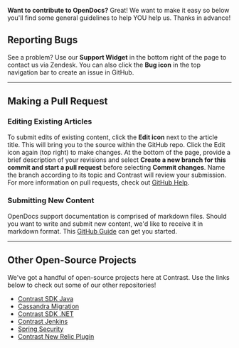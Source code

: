 <!--{
title: "Open Docs Markdown Style Guide and Contribution Guidelines"
description: "Guidelines for formatting Contrast support documentation"
category: "Style Guide", "Open Documentation Project"
tags: "contribute OpenDocs Github"
}-->

**Want to contribute to OpenDocs?**  Great! We want to make it easy so below you'll find some general guidelines to help YOU help us. Thanks in advance!


## Reporting Bugs

See a problem?  Use our **Support Widget** in the bottom right of the page to contact us via Zendesk.  You can also click the **Bug icon** in the top navigation bar to create an issue in GitHub.

---

## Making a Pull Request

### Editing Existing Articles

To submit edits of existing content, click the **Edit icon** next to the article title.  This will bring you to the source within the GitHub repo.  Click the Edit icon again (top right) to make changes.  At the bottom of the page, provide a brief description of your revisions and select **Create a new branch for this commit and start a pull request** before selecting **Commit changes**. Name the branch according to its topic and Contrast will review your submission. For more information on pull requests, check out [GitHub Help](https://help.github.com/articles/using-pull-requests/).


### Submitting New Content

OpenDocs support documentation is comprised of markdown files. Should you want to write and submit new content, we'd like to receive it in markdown format.  This [GitHub Guide](https://guides.github.com/features/mastering-markdown/) can get you started.

---

## Other Open-Source Projects

We've got a handful of open-source projects here at Contrast. Use the links below to check out some of our other repositories!

* [Contrast SDK Java](https://github.com/Contrast-Security-OSS/contrast-sdk-java)
* [Cassandra Migration](https://github.com/Contrast-Security-OSS/cassandra-migration)
* [Contrast SDK .NET](https://github.com/Contrast-Security-OSS/contrast-sdk-dotnet)
* [Contrast Jenkins](https://github.com/Contrast-Security-OSS/contrast-jenkins-plugin)
* [Spring Security](https://github.com/Contrast-Security-OSS/spring-security)
* [Contrast New Relic Plugin](https://github.com/Contrast-Security-OSS/contrast-newrelic-plugin)

